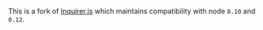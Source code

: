This is a fork of [Inquirer.js](https://github.com/SBoudrias/Inquirer.js) which maintains compatibility with node `0.10` and `0.12`.
